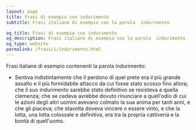 ```yaml
---
layout: page
title: Frasi di esempio con indurimento 
subtitle: Frasi italiane di esempio con la parola  indurimento

og_title: Frasi di esempio con indurimento 
og_description: Frasi italiane di esempio con la parola  indurimento
og_type: website
permalink: /frasi/i/indurimento.html
---
```


Frasi italiane di esempio contenenti la parola indurimento:


- Sentiva indistintamente che il perdono di quel prete era il più grande assalto e il più formidabile attacco da cui fosse stato scosso fino allora; che il suo indurimento sarebbe stato definitivo se resisteva a quella clemenza; che se cedeva avrebbe dovuto rinunciare a quell'odio di cui le azioni degli altri uomini avevano colmato la sua anima per tanti anni, e che gli piaceva; che stavolta doveva vincere o essere vinto, e che la lotta, una lotta colossale e definitiva, era tra la propria cattiveria e la bontà di quell'uomo.
